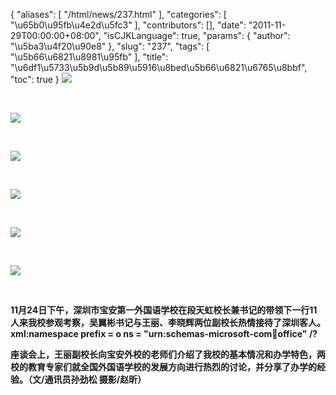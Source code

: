 {
    "aliases": [
        "/html/news/237.html"
    ],
    "categories": [
        "\u65b0\u95fb\u4e2d\u5fc3"
    ],
    "contributors": [],
    "date": "2011-11-29T00:00:00+08:00",
    "isCJKLanguage": true,
    "params": {
        "author": "\u5ba3\u4f20\u90e8"
    },
    "slug": "237",
    "tags": [
        "\u5b66\u6821\u8981\u95fb"
    ],
    "title": "\u6df1\u5733\u5b9d\u5b89\u5916\u8bed\u5b66\u6821\u6765\u8bbf",
    "toc": true
}
**![](https://cdn.tfls.online/mirror/full/d1e785eea69de2a243037066bd7f94e1c50b8d40.jpg)**

 

**![](https://cdn.tfls.online/mirror/full/0c062111ce39e96a1ce5c26532ee5b40b8a665e4.jpg)**

 

**![](https://cdn.tfls.online/mirror/full/317605b0ab2c592687a21ec164dbbccde39ff939.jpg)**

 

**![](https://cdn.tfls.online/mirror/full/ddab07200eb88c87dd1cca53b6dd0cab6c86b57f.jpg)**

 

**![](https://cdn.tfls.online/mirror/full/f269f3937739f95a8f0248b7dd04085b19aba3c5.jpg)**

 

**![](https://cdn.tfls.online/mirror/full/f16e56550eb823cb806444e5acfc182d256bb2cc.jpg)**

 

**11月24日下午，深圳市宝安第一外国语学校在段天虹校长兼书记的带领下一行11人来我校参观考察，吴翼彬书记与王丽、李晓辉两位副校长热情接待了深圳客人。xml:namespace prefix = o ns = "urn:schemas-microsoft-com:office:office" /?**

**座谈会上，王丽副校长向宝安外校的老师们介绍了我校的基本情况和办学特色，两校的教育专家们就全国外国语学校的发展方向进行热烈的讨论，并分享了办学的经验。（文/通讯员孙劲松 摄影/赵昕）**

